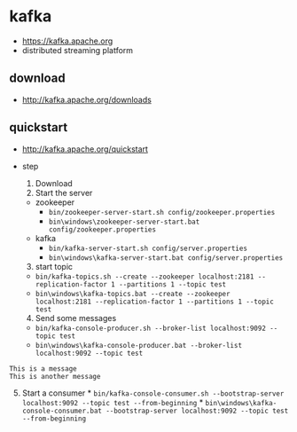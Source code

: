 # kafka
- https://kafka.apache.org
- distributed streaming platform

## download
- http://kafka.apache.org/downloads

## quickstart
- http://kafka.apache.org/quickstart
- step
  1. Download
  2. Start the server
    * zookeeper
      * `bin/zookeeper-server-start.sh config/zookeeper.properties`
      * `bin\windows\zookeeper-server-start.bat config/zookeeper.properties`
    * kafka
      * `bin/kafka-server-start.sh config/server.properties`
      * `bin\windows\kafka-server-start.bat config/server.properties`
      
  3. start topic
    * `bin/kafka-topics.sh --create --zookeeper localhost:2181 --replication-factor 1 --partitions 1 --topic test`
    * `bin\windows\kafka-topics.bat --create --zookeeper localhost:2181 --replication-factor 1 --partitions 1 --topic test`

  4. Send some messages
    * `bin/kafka-console-producer.sh --broker-list localhost:9092 --topic test`
    * `bin\windows\kafka-console-producer.bat --broker-list localhost:9092 --topic test`
```
This is a message
This is another message
```
  5. Start a consumer
    * `bin/kafka-console-consumer.sh --bootstrap-server localhost:9092 --topic test --from-beginning`
    * `bin\windows\kafka-console-consumer.bat --bootstrap-server localhost:9092 --topic test --from-beginning`

